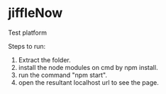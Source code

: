 # jiffleNow
Test platform

Steps to run:

1. Extract the folder.
2. install the node modules on cmd by npm install.
3. run the command "npm start".
4. open the resultant localhost url to see the page.
